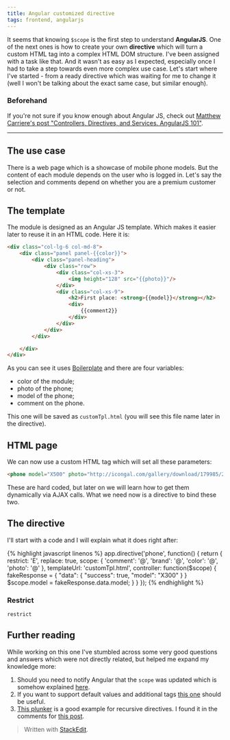 ```yaml
---
title: Angular customized directive
tags: frontend, angularjs
---
```

It seems that knowing `$scope` is the first step to understand **AngularJS**. One of the next ones is how to create your own **directive** which will turn a custom HTML tag into a complex HTML DOM structure. I've been assigned with a task like that. And it wasn't as easy as I expected, especially once I had to take a step towards even more complex use case. Let's start where I've started - from a ready directive which was waiting for me to change it (well I won't be talking about the exact same case, but similar enough).

### Beforehand

If you're not sure if you know enough about Angular JS, check out [Matthew Carriere's post "Controllers, Directives, and Services. AngularJS 101"](http://matthewcarriere.com/2015/01/13/controllers-directives-services-angularjs-101/).

----------

## The use case

There is a web page which is a showcase of mobile phone models. But the content of each module depends on the user who is logged in. Let's say the selection and comments depend on whether you are a premium customer or not. 

## The template

The module is designed as an Angular JS template. Which makes it easier later to reuse it in an HTML code. Here it is:

```html
<div class="col-lg-6 col-md-8">
    <div class="panel panel-{{color}}">
        <div class="panel-heading">
            <div class="row">
                <div class="col-xs-3">
                    <img height="128" src="{{photo}}"/>
                </div>
                <div class="col-xs-9">
                    <h2>First place: <strong>{{model}}</strong></h2>
                    <div>
                        {{comment2}}
                    </div>
                </div>
            </div>
        </div>

    </div>
</div>
```

As you can see it uses [Boilerplate](https://getbootstrap.com/) and there are four variables:

 - color of the module;
 - photo of the phone;
 - model of the phone;
 - comment on the phone.

This one will be saved as `customTpl.html` (you will see this file name later in the directive).

## HTML page

We can now use a custom HTML tag which will set all these parameters:

```html
<phone model="X500" photo="http://icongal.com/gallery/download/179985/256/png" color="warning" comment="The biggest DPI makes its screen crystal clear."></phone>
```

These are hard coded, but later on we will learn how to get them dynamically via AJAX calls.
What we need now is a directive to bind these two.

## The directive

I'll start with a code and I will explain what it does right after:

{% highlight javascript linenos %}
app.directive('phone', function() {
  return {
    restrict: 'E',
    replace: true,
    scope: {
      'comment': '@',
      'brand': '@',
      'color': '@',
      'photo': '@'
    },
    templateUrl: 'customTpl.html',
    controller: function($scope) {
      fakeResponse = {
        "data": {
          "success": true,
          "model": "X300"
        }
      }
      $scope.model = fakeResponse.data.model;
    }
  }
});
{% endhighlight %}

### Restrict
`restrict` 






## Further reading

While working on this one I've stumbled across some very good questions and answers which were not directly related, but helped me expand my knowledge more:

1. Should you need to notify Angular that the `scope` was updated which is somehow explained [here](https://stackoverflow.com/questions/16066170/angularjs-directives-change-scope-not-reflected-in-ui). 
2. If you want to support default values and additional tags [this one](https://stackoverflow.com/questions/10629238/angularjs-customizing-the-template-within-a-directive) should be useful.
3. [This plunker](http://jsbin.com/acibiv/4/edit) is a good example for recursive directives. I found it in the comments for [this post](https://sporto.github.io/blog/2013/06/24/nested-recursive-directives-in-angular/).

> Written with [StackEdit](https://stackedit.io/).